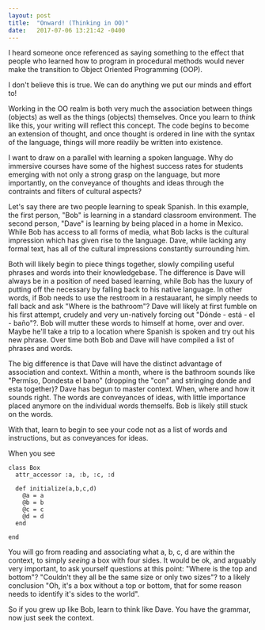 ```yaml
---
layout: post
title:  "Onward! (Thinking in OO)"
date:   2017-07-06 13:21:42 -0400
---
```



I heard someone once referenced as saying something to the effect that people who learned how to program in procedural methods would never make the transition to Object Oriented Programming (OOP).

I don't believe this is true. We can do anything we put our minds and effort to!

Working in the OO realm is both very much the association between things (objects) as well as the things (objects) themselves. Once you learn to *think* like this, your writing will reflect this concept. The code begins to become an extension of thought, and once thought is ordered in line with the syntax of the language, things will more readily be written into existence.   

I want to draw on a parallel with learning a spoken language.  Why do immersive courses have some of the highest success rates for students emerging with not only a strong grasp on the language, but more importantly, on the conveyance of thoughts and ideas through the contraints and filters of cultural aspects?  

Let's say there are two people learning to speak Spanish.  In this example, the first person, "Bob" is learning in a standard classroom environment.  The second person, "Dave" is learning by being placed in a home in Mexico. While Bob has access to all forms of media, what Bob lacks is the cultural impression which has given rise to the language.  Dave, while lacking any formal text, has all of the cultural impressions constantly surrounding him.  

Both will likely begin to piece things together, slowly compiling useful phrases and words into their knowledgebase.  The difference is Dave will always be in a position of need based learning, while Bob has the luxury of putting off the necessary by falling back to his native language.  In other words, if Bob needs to use the restroom in a restauarant, he simply needs to fall back and ask "Where is the bathroom"?  Dave will likely at first fumble on his first attempt, crudely and very un-natively forcing out "Dónde - está - el - baño"?.  Bob will mutter these words to himself at home, over and over.  Maybe he'll take a trip to a location where Spanish is spoken and try out his new phrase.  Over time both Bob and Dave will have compiled a list of phrases and words.

The big difference is that Dave will have the distinct advantage of association and context.  Within a month, where is the bathroom sounds like "Permíso, Dondesta el bano" (dropping the "con" and stringing donde and esta together)? Dave has begun to master context.  When, where and how it sounds right.  The words are conveyances of ideas, with little importance placed anymore on the individual words themselfs.  Bob is likely still stuck on the words.

With that, learn to begin to see your code not as a list of words and instructions, but as conveyances for ideas.   

When you see

```
class Box 
  attr_accessor :a, :b, :c, :d
	
  def initialize(a,b,c,d)
    @a = a 
    @b = b 
    @c = c 
    @d = d 
  end
  
end
```

You will go from reading and associating what a, b, c, d  are within the context, to simply *seeing* a box with four sides.  It would be ok, and arguably very important, to ask yourself questions at this point: "Where is the top and bottom"? "Couldn't they all be the same size or only two sizes"?  to a likely conclusion "Oh, it's a box without a top or bottom, that for some reason needs to identify it's sides to the world". 

So if you grew up like Bob, learn to think like Dave. You have the grammar, now just seek the context. 

       


